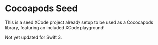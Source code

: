 # Cocoapods Seed

This is a seed XCode project already setup to be used as a Cococapods library, featuring an included XCode playground!

Not yet updated for Swift 3.
